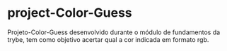 # project-Color-Guess
Projeto-Color-Guess desenvolvido durante o módulo de fundamentos da trybe, tem como objetivo acertar qual a cor indicada em formato rgb.
